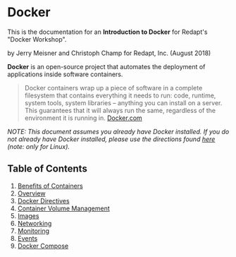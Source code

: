 # Docker
This is the documentation for an **Introduction to Docker** for Redapt's "Docker Workshop".

by Jerry Meisner and Christoph Champ for Redapt, Inc. (August 2018)

**Docker** is an open-source project that automates the deployment of applications inside software containers.
> Docker containers wrap up a piece of software in a complete filesystem that contains everything it needs to run: code, runtime, system tools, system libraries – anything you can install on a server. This guarantees that it will always run the same, regardless of the environment it is running in. [Docker.com](https://www.docker.com/what-docker)

*NOTE: This document assumes you already have Docker installed. If you do not already have Docker installed, please use the directions found [here](INSTALL.md) (note: only for Linux).*

## Table of Contents

1. [Benefits of Containers](01_benefits_of_containers.md)
1. [Overview](01_overview)
2. [Docker Directives](02_docker_directives)
3. [Container Volume Management](03_container_volume_management)
4. [Images](04_images)
5. [Networking](05_networking)
6. [Monitoring](06_monitoring)
7. [Events](07_events)
8. [Docker Compose](08_docker_compose)
